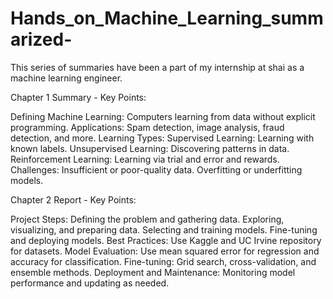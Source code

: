 # Hands_on_Machine_Learning_summarized-
This series of summaries have been a part of my internship at shai as a machine learning engineer.

Chapter 1 Summary - Key Points:

Defining Machine Learning: Computers learning from data without explicit programming.
Applications: Spam detection, image analysis, fraud detection, and more.
Learning Types:
Supervised Learning: Learning with known labels.
Unsupervised Learning: Discovering patterns in data.
Reinforcement Learning: Learning via trial and error and rewards.
Challenges:
Insufficient or poor-quality data.
Overfitting or underfitting models.

Chapter 2 Report - Key Points:

Project Steps:
Defining the problem and gathering data.
Exploring, visualizing, and preparing data.
Selecting and training models.
Fine-tuning and deploying models.
Best Practices: Use Kaggle and UC Irvine repository for datasets.
Model Evaluation: Use mean squared error for regression and accuracy for classification.
Fine-tuning: Grid search, cross-validation, and ensemble methods.
Deployment and Maintenance: Monitoring model performance and updating as needed.

